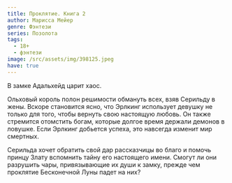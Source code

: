 ```yaml
---
title: Проклятие. Книга 2
author: Марисса Мейер
genre: Фэнтези
series: Позолота
tags:
  - 18+
  - фэнтези
image: /src/assets/img/398125.jpeg
have: true
---
```

В замке Адальхейд царит хаос.

Ольховый король полон решимости обмануть всех, взяв Серильду в жены. Вскоре становится ясно, что Эрлкинг использует девушку не только для того, чтобы вернуть свою настоящую любовь. Он также стремится отомстить богам, которые долгое время держали демонов в ловушке. Если Эрлкинг добьется успеха, это навсегда изменит мир смертных.

Серильда хочет обратить свой дар рассказчицы во благо и помочь принцу Злату вспомнить тайну его настоящего имени. Смогут ли они разрушить чары, привязывающие их души к замку, прежде чем проклятие Бесконечной Луны падет на них?
